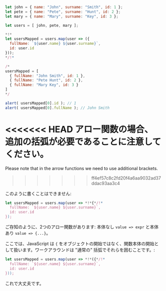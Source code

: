 
```js run no-beautify
let john = { name: "John", surname: "Smith", id: 1 };
let pete = { name: "Pete", surname: "Hunt", id: 2 };
let mary = { name: "Mary", surname: "Key", id: 3 };

let users = [ john, pete, mary ];

*!*
let usersMapped = users.map(user => ({
  fullName: `${user.name} ${user.surname}`,
  id: user.id
}));
*/!*

/*
usersMapped = [
  { fullName: "John Smith", id: 1 },
  { fullName: "Pete Hunt", id: 2 },
  { fullName: "Mary Key", id: 3 }
]
*/

alert( usersMapped[0].id ); // 1
alert( usersMapped[0].fullName ); // John Smith
```

<<<<<<< HEAD
アロー関数の場合、追加の括弧が必要であることに注意してください。
=======
Please note that in the arrow functions we need to use additional brackets. 
>>>>>>> ff4ef57c8c2fd20f4a6aa9032ad37ddac93aa3c4

このように書くことはできません:
```js
let usersMapped = users.map(user => *!*{*/!*
  fullName: `${user.name} ${user.surname}`,
  id: user.id
});
```

ご存知のように、2つのアロー関数があります: 本体なし `value => expr` と本体あり `value => {...}`。

ここでは、JavaScript は `{` をオブジェクトの開始ではなく、関数本体の開始として扱います。ワークアラウンドは "通常の" 括弧でそれらを囲むことです。:

```js
let usersMapped = users.map(user => *!*({*/!*
  fullName: `${user.name} ${user.surname}`,
  id: user.id
}));
```

これで大丈夫です。
